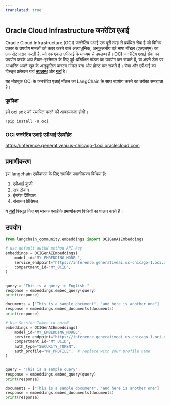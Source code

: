 ```yaml
---
translated: true
---
```


## Oracle Cloud Infrastructure जनरेटिव एआई

Oracle Cloud Infrastructure (OCI) जनरेटिव एआई एक पूरी तरह से प्रबंधित सेवा है जो विभिन्न प्रकार के उपयोग मामलों को कवर करने वाले अत्याधुनिक, अनुकूलनीय बड़े भाषा मॉडल (एलएलएम) का एक सेट प्रदान करती है, जो एक एकल एपीआई के माध्यम से उपलब्ध हैं।
OCI जनरेटिव एआई सेवा का उपयोग करके आप तैयार-इस्तेमाल के लिए पूर्व-प्रशिक्षित मॉडल का उपयोग कर सकते हैं, या अपने डेटा पर आधारित अपने खुद के अनुकूलित कस्टम मॉडल बना और होस्ट कर सकते हैं। सेवा और एपीआई का विस्तृत प्रलेखन यहां __[उपलब्ध](https://docs.oracle.com/en-us/iaas/Content/generative-ai/home.htm)__ और __[यहां](https://docs.oracle.com/en-us/iaas/api/#/en/generative-ai/20231130/)__ है।

यह नोटबुक OCI के जनरेटिव एआई मॉडल का LangChain के साथ उपयोग करने का तरीका समझाता है।

### पूर्वापेक्षा

हमें oci sdk को स्थापित करने की आवश्यकता होगी।

```python
!pip install -U oci
```

### OCI जनरेटिव एआई एपीआई एंडपॉइंट

https://inference.generativeai.us-chicago-1.oci.oraclecloud.com

## प्रमाणीकरण

इस langchain एकीकरण के लिए समर्थित प्रमाणीकरण विधियां हैं:

1. एपीआई कुंजी
2. सत्र टोकन
3. इंस्टेंस प्रिंसिपल
4. संसाधन प्रिंसिपल

ये __[यहां](https://docs.oracle.com/en-us/iaas/Content/API/Concepts/sdk_authentication_methods.htm)__ विस्तृत किए गए मानक एसडीके प्रमाणीकरण विधियों का पालन करते हैं।

## उपयोग

```python
from langchain_community.embeddings import OCIGenAIEmbeddings

# use default authN method API-key
embeddings = OCIGenAIEmbeddings(
    model_id="MY_EMBEDDING_MODEL",
    service_endpoint="https://inference.generativeai.us-chicago-1.oci.oraclecloud.com",
    compartment_id="MY_OCID",
)


query = "This is a query in English."
response = embeddings.embed_query(query)
print(response)

documents = ["This is a sample document", "and here is another one"]
response = embeddings.embed_documents(documents)
print(response)
```

```python
# Use Session Token to authN
embeddings = OCIGenAIEmbeddings(
    model_id="MY_EMBEDDING_MODEL",
    service_endpoint="https://inference.generativeai.us-chicago-1.oci.oraclecloud.com",
    compartment_id="MY_OCID",
    auth_type="SECURITY_TOKEN",
    auth_profile="MY_PROFILE",  # replace with your profile name
)


query = "This is a sample query"
response = embeddings.embed_query(query)
print(response)

documents = ["This is a sample document", "and here is another one"]
response = embeddings.embed_documents(documents)
print(response)
```
